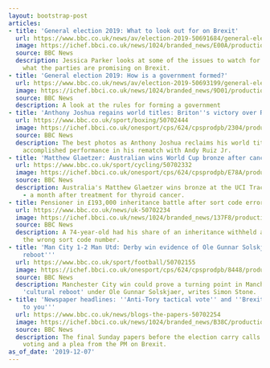 ```yaml
---
layout: bootstrap-post
articles:
- title: 'General election 2019: What to look out for on Brexit'
  url: https://www.bbc.co.uk/news/av/election-2019-50691684/general-election-2019-what-to-look-out-for-on-brexit
  image: https://ichef.bbci.co.uk/news/1024/branded_news/E00A/production/_110045375_p07x7780.png
  source: BBC News
  description: Jessica Parker looks at some of the issues to watch for when checking
    what the parties are promising on Brexit.
- title: 'General election 2019: How is a government formed?'
  url: https://www.bbc.co.uk/news/av/election-2019-50693199/general-election-2019-how-is-a-government-formed
  image: https://ichef.bbci.co.uk/news/1024/branded_news/9D01/production/_110039104_p07x55dx.jpg
  source: BBC News
  description: A look at the rules for forming a government
- title: 'Anthony Joshua regains world titles: Briton''s victory over Ruiz in pictures'
  url: https://www.bbc.co.uk/sport/boxing/50702444
  image: https://ichef.bbci.co.uk/onesport/cps/624/cpsprodpb/2304/production/_110046980_ruizcut_reuters.jpg
  source: BBC News
  description: The best photos as Anthony Joshua reclaims his world titles with an
    accomplished performance in his rematch with Andy Ruiz Jr.
- title: 'Matthew Glaetzer: Australian wins World Cup bronze after cancer treatment'
  url: https://www.bbc.co.uk/sport/cycling/50702332
  image: https://ichef.bbci.co.uk/onesport/cps/624/cpsprodpb/E78A/production/_110047295_matthewglaetzergetty.jpg
  source: BBC News
  description: Australia's Matthew Glaetzer wins bronze at the UCI Track World Cup
    - a month after treatment for thyroid cancer.
- title: Pensioner in £193,000 inheritance battle after sort code error
  url: https://www.bbc.co.uk/news/uk-50702234
  image: https://ichef.bbci.co.uk/news/1024/branded_news/137F8/production/_110046897_058490959-1.jpg
  source: BBC News
  description: A 74-year-old had his share of an inheritance withheld after providing
    the wrong sort code number.
- title: 'Man City 1-2 Man Utd: Derby win evidence of Ole Gunnar Solskjaer''s ''cultural
    reboot'''
  url: https://www.bbc.co.uk/sport/football/50702155
  image: https://ichef.bbci.co.uk/onesport/cps/624/cpsprodpb/8448/production/_110046833_solsjkaer.jpg
  source: BBC News
  description: Manchester City win could prove a turning point in Manchester United's
    'cultural reboot' under Ole Gunnar Solskjaer, writes Simon Stone.
- title: 'Newspaper headlines: ''Anti-Tory tactical vote'' and ''Brexit is now up
    to you'''
  url: https://www.bbc.co.uk/news/blogs-the-papers-50702254
  image: https://ichef.bbci.co.uk/news/1024/branded_news/B38C/production/_110046954_observer-observer-08dec1uk0.jpg
  source: BBC News
  description: The final Sunday papers before the election carry calls for tactical
    voting and a plea from the PM on Brexit.
as_of_date: '2019-12-07'
---
```


